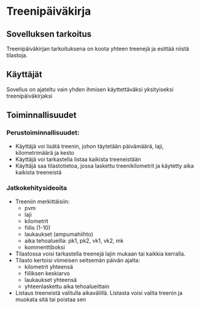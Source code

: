# Treenipäiväkirja
## Sovelluksen tarkoitus
Treenipäiväkirjan tarkoituksena on koota yhteen treenejä ja esittää niistä tilastoja.
## Käyttäjät
Sovellus on ajateltu vain yhden ihmisen käyttettäväksi yksityiseksi treenipäiväkirjaksi
## Toiminnallisuudet
### **Perustoiminnallisuudet:**
* Käyttäjä voi lisätä treenin, johon täytetään päivämäärä, laji, kilometrimäärä ja kesto
* Käyttäjä voi tarkastella listaa kaikista treeneistään
* Käyttäjä saa tilastotietoa, jossa laskettu treenikilometrit ja käytetty aika kaikista treeneistä
### **Jatkokehitysideoita**
* Treeniin merkittäisiin:
   * pvm
   * laji
   * kilometrit
   * fiilis (1-10)
   * laukaukset (ampumahiihto)
   * aika tehoalueilla: pk1, pk2, vk1, vk2, mk
   * kommenttiboksi
* Tilastossa voisi tarkastella treenejä lajin mukaan tai kaikkia kerralla.
* Tilasto kertoisi viimeisen seitsemän päivän ajalta:
   * kilometrit yhteensä
   * fiiliksen keskiarvo
   * laukaukset yhteensä
   * yhteenlaskettu aika tehoalueittain
* Listaus treeneistä valitulla aikavälillä. Listasta voisi valita treenin ja muokata sitä tai poistaa sen
